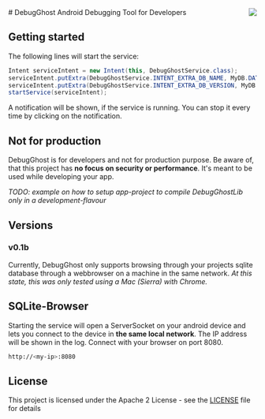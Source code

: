 <img align="right" src="https://raw.githubusercontent.com/sanidgmbh/debugghost/master/debugghostlib/src/main/res/mipmap-xxxhdpi/ic_ghost.png" />
# DebugGhost
Android Debugging Tool for Developers

## Getting started
The following lines will start the service:
```java
Intent serviceIntent = new Intent(this, DebugGhostService.class);
serviceIntent.putExtra(DebugGhostService.INTENT_EXTRA_DB_NAME, MyDB.DATABASE_NAME);
serviceIntent.putExtra(DebugGhostService.INTENT_EXTRA_DB_VERSION, MyDB.DATABASE_VERSION);
startService(serviceIntent);
```
A notification will be shown, if the service is running. You can stop it every time by clicking on the notification.

## Not for production
DebugGhost is for developers and not for production purpose. Be aware of, that this project has **no focus on security or performance**. It's meant to be used while developing your app.

*TODO: example on how to setup app-project to compile DebugGhostLib only in a development-flavour*

## Versions
### v0.1b
Currently, DebugGhost only supports browsing through your projects sqlite database through a webbrowser on a machine in the same network.
*At this state, this was only tested using a Mac (Sierra) with Chrome.*

## SQLite-Browser
Starting the service will open a ServerSocket on your android device and lets you connect to the device in **the same local network**.
The IP address will be shown in the log.
Connect with your browser on port 8080.
```bash
http://<my-ip>:8080
```
## License

This project is licensed under the Apache 2 License - see the [LICENSE](LICENSE) file for details
